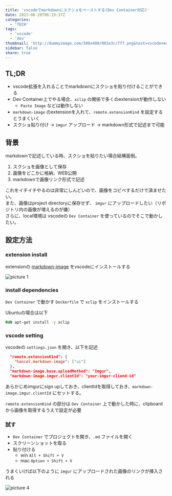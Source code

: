 ```yaml
---
title: 'vscodeでmarkdownにスクショをペーストする(Dev Container対応)'
date: 2023-06-20T06:19:37Z
categories:
  - 'TECH'
tags:
  - 'vscode'
  - 'dev'
thumbnail: 'http://dummyimage.com/500x400/001e3c/fff.png&text=vscode+markdown'
sidebar: false
share: true
---
```


## TL;DR

- vscode拡張を入れることでmarkdownにスクショを貼り付けることができる
- Dev Container上でやる場合、`xclip` の関係で多くのextensionが動作しない
  - `Paste Image` などは動作しない
- `markdown-image` のextensionを入れて、`remote.extensionKind` を設定するとうまくいく
- スクショ貼り付け → `imgur` アップロード → markdown形式で記述まで可能

## 背景

markdownで記述している時、スクショを貼りたい場合結構面倒。

1. スクショを画像として保存
2. 画像をどこかに格納、WEB公開
3. markdownで画像リンク形式で記述

これをイチイチやるのは非常にしんどいので、画像をコピペするだけで済ませたい。  
また、画像はproject directoryに保存せず、 `imgur` にアップロードしたい（リポジトリ内の画像が増えるのが嫌）  
さらに、local環境は vscodeの `Dev Container` を使っているのでそこで動かしたい。

## 設定方法

### extension install

extensionの [markdown-image](https://marketplace.visualstudio.com/items?itemName=hancel.markdown-image) をvscodeにインストールする

![picture 1](https://i.imgur.com/dDIjbKd.png)

### install dependencies

`Dev Container` で動かす `Dockerfile` で `xclip` をインストールする

Ubuntuの場合は以下

```Dockerfile
RUN apt-get install -y xclip
```

### vscode setting

vscodeの `settings.json` を開き、以下を記述

```json
  "remote.extensionKind": {
    "hancel.markdown-image": ["ui"]
  },
  "markdown-image.base.uploadMethod": "Imgur",
  "markdown-image.imgur.clientId": "your-imgur-cliend-id"
```

あらかじめimgurにsign upしておき、clientIdを取得しておき、`markdown-image.imgur.clientId` にセットする。

`remote.extensionKind` の部分は `Dev Container` 上で動かした時に、clipboardから画像を取得するうえで設定が必要

### 試す

- `Dev Container` でプロジェクトを開き、`.md` ファイルを開く
- スクリーンショットを取る
- 貼り付ける
  - win `Alt + Shift + V`
  - mac `Option + Shift + V`

うまくいけば以下のように `imgur` にアップロードされた画像のリンクが挿入される

![picture 4](https://i.imgur.com/A5gtJ2l.png)
